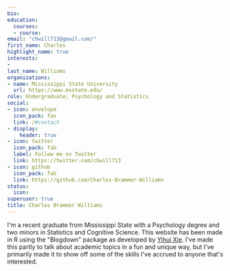 ```yaml
---
bio: 
education:
  courses:
  - course: 
email: "chwill713@gmail.com/"
first_name: Charles
highlight_name: true
interests:
- 
last_name: Williams
organizations:
- name: Mississippi State University
  url: https://www.msstate.edu/
role: Undergraduate; Psychology and Statistics
social:
- icon: envelope
  icon_pack: fas
  link: /#contact
- display:
    header: true
- icon: twitter
  icon_pack: fab
  label: Follow me on Twitter
  link: https://twitter.com/chwill713
- icon: github
  icon_pack: fab
  link: https://github.com/Charles-Brammer-Williams
status:
  icon: 
superuser: true
title: Charles Brammer Williams
---
```


I'm a recent graduate from Mississippi State with a Psychology degree and two minors in Statistics and Cognitive Science. This website has been made in R using the "Blogdown" package as developed by [Yihui Xie](https://yihui.org/). I've made this partly to talk about academic topics in a fun and unique way, but I've primarily made it to show off some of the skills I've accrued to anyone that's interested. 